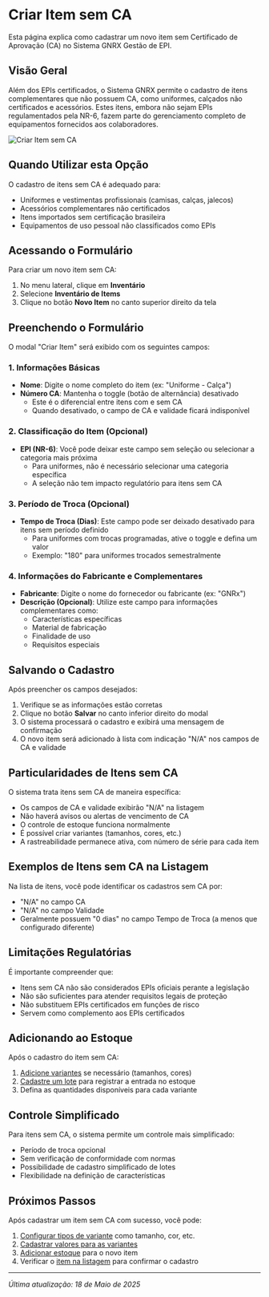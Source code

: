 # Criar Item sem CA

Esta página explica como cadastrar um novo item sem Certificado de Aprovação (CA) no Sistema GNRX Gestão de EPI.

## Visão Geral

Além dos EPIs certificados, o Sistema GNRX permite o cadastro de itens complementares que não possuem CA, como uniformes, calçados não certificados e acessórios. Estes itens, embora não sejam EPIs regulamentados pela NR-6, fazem parte do gerenciamento completo de equipamentos fornecidos aos colaboradores.

![Criar Item sem CA](../../../assets/images/criar-item-sem-ca.png)

## Quando Utilizar esta Opção

O cadastro de itens sem CA é adequado para:

- Uniformes e vestimentas profissionais (camisas, calças, jalecos)
- Acessórios complementares não certificados
- Itens importados sem certificação brasileira
- Equipamentos de uso pessoal não classificados como EPIs

## Acessando o Formulário

Para criar um novo item sem CA:

1. No menu lateral, clique em **Inventário**
2. Selecione **Inventário de Items**
3. Clique no botão **Novo Item** no canto superior direito da tela

## Preenchendo o Formulário

O modal "Criar Item" será exibido com os seguintes campos:

### 1. Informações Básicas

- **Nome**: Digite o nome completo do item (ex: "Uniforme - Calça")
- **Número CA**: Mantenha o toggle (botão de alternância) desativado 
  - Este é o diferencial entre itens com e sem CA
  - Quando desativado, o campo de CA e validade ficará indisponível

### 2. Classificação do Item (Opcional)

- **EPI (NR-6)**: Você pode deixar este campo sem seleção ou selecionar a categoria mais próxima
  - Para uniformes, não é necessário selecionar uma categoria específica
  - A seleção não tem impacto regulatório para itens sem CA

### 3. Período de Troca (Opcional)

- **Tempo de Troca (Dias)**: Este campo pode ser deixado desativado para itens sem período definido
  - Para uniformes com trocas programadas, ative o toggle e defina um valor
  - Exemplo: "180" para uniformes trocados semestralmente

### 4. Informações do Fabricante e Complementares

- **Fabricante**: Digite o nome do fornecedor ou fabricante (ex: "GNRx")
- **Descrição (Opcional)**: Utilize este campo para informações complementares como:
  - Características específicas
  - Material de fabricação
  - Finalidade de uso
  - Requisitos especiais

## Salvando o Cadastro

Após preencher os campos desejados:

1. Verifique se as informações estão corretas
2. Clique no botão **Salvar** no canto inferior direito do modal
3. O sistema processará o cadastro e exibirá uma mensagem de confirmação
4. O novo item será adicionado à lista com indicação "N/A" nos campos de CA e validade

## Particularidades de Itens sem CA

O sistema trata itens sem CA de maneira específica:

- Os campos de CA e validade exibirão "N/A" na listagem
- Não haverá avisos ou alertas de vencimento de CA
- O controle de estoque funciona normalmente
- É possível criar variantes (tamanhos, cores, etc.)
- A rastreabilidade permanece ativa, com número de série para cada item

## Exemplos de Itens sem CA na Listagem

Na lista de itens, você pode identificar os cadastros sem CA por:
- "N/A" no campo CA
- "N/A" no campo Validade
- Geralmente possuem "0 dias" no campo Tempo de Troca (a menos que configurado diferente)

## Limitações Regulatórias

É importante compreender que:

- Itens sem CA não são considerados EPIs oficiais perante a legislação
- Não são suficientes para atender requisitos legais de proteção
- Não substituem EPIs certificados em funções de risco
- Servem como complemento aos EPIs certificados

## Adicionando ao Estoque

Após o cadastro do item sem CA:

1. [Adicione variantes](../variantes/configurar-tipos-variante.md) se necessário (tamanhos, cores)
2. [Cadastre um lote](../lotes/adicionar-lote.md) para registrar a entrada no estoque
3. Defina as quantidades disponíveis para cada variante

## Controle Simplificado

Para itens sem CA, o sistema permite um controle mais simplificado:

- Período de troca opcional
- Sem verificação de conformidade com normas
- Possibilidade de cadastro simplificado de lotes
- Flexibilidade na definição de características

## Próximos Passos

Após cadastrar um item sem CA com sucesso, você pode:

1. [Configurar tipos de variante](../variantes/configurar-tipos-variante.md) como tamanho, cor, etc.
2. [Cadastrar valores para as variantes](../variantes/adicionar-valores-variante.md) 
3. [Adicionar estoque](../lotes/adicionar-lote.md) para o novo item
4. Verificar o [item na listagem](./listar-itens.md) para confirmar o cadastro

---

*Última atualização: 18 de Maio de 2025*